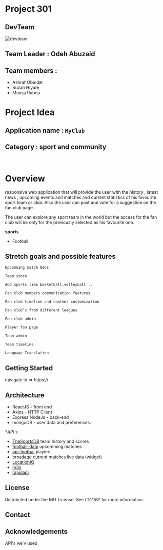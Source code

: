 # Project 301

##  DevTeam

![devteam](https://lh3.googleusercontent.com/hv7bn8g1vi1UVdcJr4rfbzG4OLtJBTBTYwwD5TbI76KbrjX5xMy-Mc0lzuMg8vsm6buTXRKsrSo8M7jb0l6gSAcjz0sz6h-ovHtWeFQ)

##  Team Leader :    Odeh Abuzaid 

## Team members : 
   - Ashraf Obaidat
   - Suzan Hiyare
   - Mousa Rabea  

#   Project Idea
## Application name : `MyClub`
## Category : sport and community
<br/>

# Overview
responsive web application that will provide the user with the history , latest news , upcoming events and matches and current statistics of his favourite sport team or club. Also the user can post and vote for a suggestion on the fan club page .

The user can explore any sport team in the world but the access for the fan club will be only for the previously selected as his favourite one.
<br/>

**sports**  

- Football


## Stretch goals and possible features

`Upcomming match Odds`

`Team store`

`Add sports like basketball,volleyball .. `

`Fan club members communication features`

`Fan club timeline and content customization`

`Fan club’s from different leagues`

`Fan club admin`

`Player fan page`

`Team admin`

`Team timeline`

`Language Translation`

## Getting Started
navigate to => https://


## Architecture

- ReactJS - front end 
- Axios  - HTTP Client
- Express NodeJs - back-end
- mongoDB  - user data and preferences.

**API's*

- [TheSportsDB](https://www.thesportsdb.com/api.php) team history and scores
- [football-data](https://www.football-data.org/documentation/quickstart) upcomming matches
- [api-footbal](https://www.api-football.com/documentation-v3#operation/get-fixtures-lineups) players
- [broadage](https://www.broadage.com/developers/global-api/sports-list) current matches live data (widget)
- [LocationIQ]()
- [m3o]()
- [rapidapi]()



## License

Distributed under the MIT License. See `LICENSE` for more information.


## Contact


## Acknowledgements

API's we'v used 




